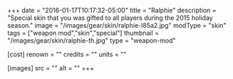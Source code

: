 +++
date = "2016-01-17T10:17:32-05:00"
title = "Ralphie"
description = "Special skin that you was gifted to all players during the 2015 holiday season."
image = "/images/gear/skin/ralphie-l85a2.jpg"
modType = "skin"
tags = ["weapon mod","skin","special"]
thumbnail = "/images/gear/skin/ralphie-th.jpg"
type = "weapon-mod"

[cost]
  renown = ""
  credits = ""
  units = ""

[images]
  src = ""
  alt = ""
+++

